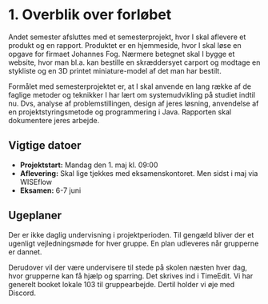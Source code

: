 # 1. Overblik over forløbet

Andet semester afsluttes med et semesterprojekt, hvor I skal aflevere et produkt og en rapport. Produktet er en hjemmeside, hvor I skal løse en opgave for firmaet Johannes Fog. Nærmere betegnet skal I bygge et website, hvor man bl.a. kan bestille en skræddersyet carport og modtage en stykliste og en 3D printet miniature-model af det man har bestilt.

Formålet med semesterprojektet er, at I skal anvende en lang række af de faglige metoder og teknikker I har lært om systemudvikling på studiet indtil nu. Dvs, analyse af problemstillingen, design af jeres løsning, anvendelse af en projektstyringsmetode og programmering i Java. Rapporten skal dokumentere jeres arbejde.

## Vigtige datoer

* **Projektstart:** Mandag den 1. maj kl. 09:00
* **Aflevering:** Skal lige tjekkes med eksamenskontoret. Men sidst i maj via WISEflow
* **Eksamen:** 6-7 juni

## Ugeplaner
Der er ikke daglig undervisning i projektperioden. Til gengæld bliver der et ugenligt vejledningsmøde for hver gruppe. En plan udleveres når grupperne er dannet.

Derudover vil der være undervisere til stede på skolen næsten hver dag, hvor grupperne kan få hjælp og sparring. Det skrives ind i TimeEdit. Vi har generelt booket lokale 103 til gruppearbejde. Dertil holder vi øje med Discord.